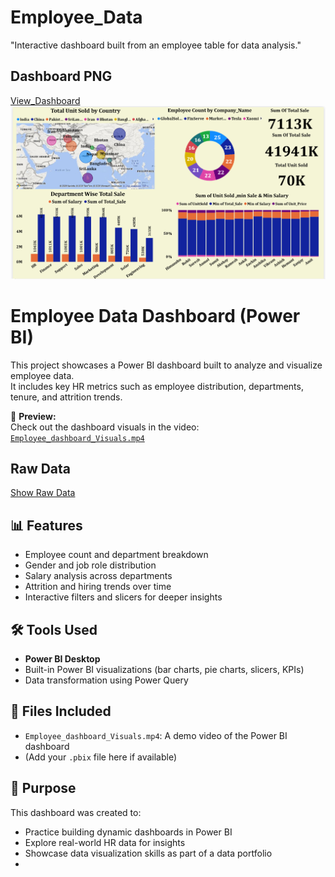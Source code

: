 # Employee_Data
"Interactive dashboard built from an employee table for data analysis."
## Dashboard PNG
<a href="https://github.com/SatyamChauhan2005/Employee_Data/blob/main/Employee%20Dashboard.png">View_Dashboard</a>
![Employee Dashboard](./Employee%20Dashboard.png)

# Employee Data Dashboard (Power BI)

This project showcases a Power BI dashboard built to analyze and visualize employee data.  
It includes key HR metrics such as employee distribution, departments, tenure, and attrition trends.

🎥 **Preview:**  
Check out the dashboard visuals in the video: [`Employee_dashboard_Visuals.mp4`](https://github.com/SatyamChauhan2005/Employee_Data/blob/main/Employee_dashboard_Visuals.mp4)
## Raw Data 
<a href="https://github.com/SatyamChauhan2005/Employee_Data/blob/main/Employee_rows200.csv">Show Raw Data</a>
## 📊 Features
- Employee count and department breakdown
- Gender and job role distribution
- Salary analysis across departments
- Attrition and hiring trends over time
- Interactive filters and slicers for deeper insights

## 🛠️ Tools Used
- **Power BI Desktop**
- Built-in Power BI visualizations (bar charts, pie charts, slicers, KPIs)
- Data transformation using Power Query

## 📁 Files Included
- `Employee_dashboard_Visuals.mp4`: A demo video of the Power BI dashboard
- (Add your `.pbix` file here if available)

## 🚀 Purpose
This dashboard was created to:
- Practice building dynamic dashboards in Power BI
- Explore real-world HR data for insights
- Showcase data visualization skills as part of a data portfolio
- 
